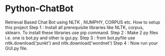 # Python-ChatBot
Retrieval Based Chat Bot using NLTK , NUMPHY, CORPUS etc.
How to setup this project
Step 1 : Install all prerequisite libraries like NLTK, corpus, sklearn.
To install these libraries use pip command.
Step 2 : Make 2 py files i.e. one is bot.py and other is gui.py.
Step 3 : from bot.pyfile use nltk.download('punkt') and nltk.download('wordnet')
Step 4 : Now run your GUI.py file.
